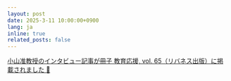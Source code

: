 ```yaml
---
layout: post
date: 2025-3-11 10:00:00+0900
lang: ja
inline: true
related_posts: false
---
```


[小山准教授のインタビュー記事が冊子 教育応援, vol. 65（リバネス出版）に掲載されました 📰](https://lne.st/business/publishing/kyouiku/)


